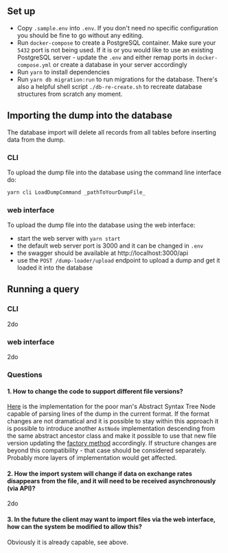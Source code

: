 ## Set up

- Copy `.sample.env` into `.env`. If you don't need no specific configuration you should be fine to go without any editing.
- Run `docker-compose` to create a PostgreSQL container. Make sure your `5432` port is not being used. If it is or you would like to use an existing PostgreSQL server - update the `.env` and either remap ports in `docker-compose.yml` or create a database in your server accordingly
- Run `yarn` to install dependencies
- Run `yarn db migration:run` to run migrations for the database. There's also a helpful shell script `./db-re-create.sh` to recreate database structures from scratch any moment.

## Importing the dump into the database

The database import will delete all records from all tables before inserting data from the dump.

### CLI

To upload the dump file into the database using the command line interface do:

```bash
yarn cli LoadDumpCommand _pathToYourDumpFile_
```

### web interface

To upload the dump file into the database using the web interface:
- start the web server with `yarn start`
- the default web server port is 3000 and it can be changed in `.env`
- the swagger should be available at http://localhost:3000/api
- use the `POST /dump-loader/upload` endpoint to upload a dump and get it loaded it into the database

## Running a query
### CLI
2do

### web interface
2do

### Questions

#### 1. How to change the code to support different file versions?

[Here](src/domain/ast-parser/v1/ast-node-v1.ts) is the implementation for the poor man's Abstract Syntax Tree Node capable of parsing lines of the dump in the current format. If the format changes are not dramatical and it is possible to stay within this approach it is possible to introduce another `AstNode` implementation descending from the same abstract ancestor class and make it possible to use that new file version updating the [factory method](src/domain/ast-parser/ast-node-factory.ts) accordingly. If structure changes are beyond this compatibility - that case should be considered separately. Probably more layers of implementation would get affected.

#### 2. How the import system will change if data on exchange rates disappears from the file, and it will need to be received asynchronously (via API)?

2do

#### 3. In the future the client may want to import files via the web interface, how can the system be modified to allow this?

Obviously it is already capable, see above.


